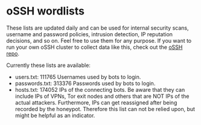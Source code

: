 # oSSH wordlists
These lists are updated daily and can be used for internal security scans, username and password policies, intrusion detection, IP reputation decisions, and so on. Feel free to use them for any purpose. If you want to run your own oSSH cluster to collect data like this, check out the [oSSH repo](https://github.com/toxyl/ossh).  

Currently these lists are available:  
- users.txt: 111765                                                                                                                                                                                                                                                                                                                                                                                                                                                                                                                                                                              Usernames used by bots to login. 
- passwords.txt: 313376                                                                                                                                                                                                                                                                                                                                                                                                                                                                                                                                                                              Passwords used by bots to login. 
- hosts.txt: 174052                                                                                                                                                                                                                                                                                                                                                                                                                                                                                                                                                                              IPs of the connecting bots. Be aware that they can include IPs of VPNs, Tor exit nodes and others that are NOT IPs of the actual attackers. Furthermore, IPs can get reassigned after being recorded by the honeypot. Therefore this list can not be relied upon, but might be helpful as an indicator.
